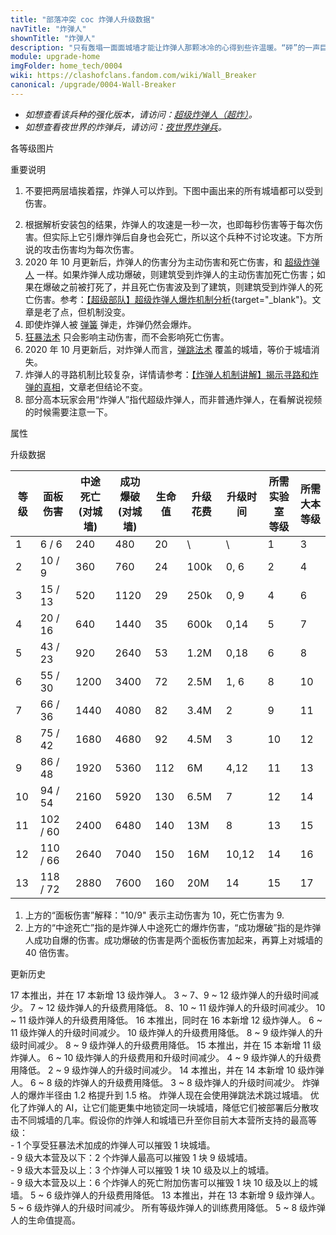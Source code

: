 ```yaml
---
title: "部落冲突 coc 炸弹人升级数据"
navTitle: "炸弹人"
shownTitle: "炸弹人"
description: "只有轰塌一面面城墙才能让炸弹人那颗冰冷的心得到些许温暖。“砰”的一声巨响，他们为您的地面部队开道！"
module: upgrade-home
imgFolder: home_tech/0004
wiki: https://clashofclans.fandom.com/wiki/Wall_Breaker
canonical: /upgrade/0004-Wall-Breaker
---
```


- *如想查看该兵种的强化版本，请访问：[超级炸弹人（超炸）](/upgrade/0603-Super-Wall-Breaker)。*
- *如想查看夜世界的炸弹兵，请访问：[夜世界炸弹兵](/upgrade/1004-Bomber)。*

<UnitInfo :folder="$frontmatter.imgFolder" imgSrc="Wall_Breaker_info.png" :imgAlt="$frontmatter.navTitle" :description="$frontmatter.description" />

<SmallTitle>各等级图片</SmallTitle>

<Panel>
    <UnitImgGroup :folder="$frontmatter.imgFolder">
        <UnitImg imgTitle="1 - 2 级" imgSrc="Wall_Breaker1.png" />
        <UnitImg imgTitle="3 - 4 级" imgSrc="Wall_Breaker3.png" />
        <UnitImg imgTitle="5 级" imgSrc="Wall_Breaker5.png" />
        <UnitImg imgTitle="6 级" imgSrc="Wall_Breaker6.png" />
        <UnitImg imgTitle="7 - 9 级" imgSrc="Wall_Breaker7.png" />
        <UnitImg imgTitle="10 级" imgSrc="Wall_Breaker10.png" />
        <UnitImg imgTitle="11 级" imgSrc="Wall_Breaker11.png" />
        <UnitImg imgTitle="12 级" imgSrc="Wall_Breaker12.png" />
        <UnitImg imgTitle="13 级" imgSrc="Wall_Breaker13.png" imgHd="Wall_Breaker13.png" />
    </UnitImgGroup>
</Panel>

<SmallTitle>重要说明</SmallTitle>

1. 不要把两层墙挨着摆，炸弹人可以炸到。下图中画出来的所有城墙都可以受到伤害。

<Pic src="/upgrade/description/Breaking_Walls_2.jpg" caption="炸弹人的伤害范围" :lazyLoading="false" maxWidth="10rem" width="284" height="228" />

2. 根据解析安装包的结果，炸弹人的攻速是一秒一次，也即每秒伤害等于每次伤害。但实际上它引爆炸弹后自身也会死亡，所以这个兵种不讨论攻速。下方所说的攻击伤害均为每次伤害。
3. 2020 年 10 月更新后，炸弹人的伤害分为主动伤害和死亡伤害，和 [超级炸弹人](/upgrade/0603-Super-Wall-Breaker) 一样。如果炸弹人成功爆破，则建筑受到炸弹人的主动伤害加死亡伤害；如果在爆破之前被打死了，并且死亡伤害波及到了建筑，则建筑受到炸弹人的死亡伤害。参考：[【超级部队】超级炸弹人爆炸机制分析](/p/1279){target="_blank"}。文章是老了点，但机制没变。
4. 即使炸弹人被 [弹簧](/upgrade/0381-Spring-Trap) 弹走，炸弹仍然会爆炸。
5. [狂暴法术](/upgrade/0102-Rage-Spell) 只会影响主动伤害，而不会影响死亡伤害。
6. 2020 年 10 月更新后，对炸弹人而言，[弹跳法术](/upgrade/0103-Jump-Spell) 覆盖的城墙，等价于城墙消失。
7. 炸弹人的寻路机制比较复杂，详情请参考：[【炸弹人机制讲解】揭示寻路和炸弹的真相](/p/1957)，文章老但结论不变。
8. 部分高本玩家会用“炸弹人”指代超级炸弹人，而非普通炸弹人，在看解说视频的时候需要注意一下。

<SmallTitle>属性</SmallTitle>

<UnitProperties>
    <UnitProperty pKey="攻击偏好" pValue="城墙 (40 倍伤害)" />
    <UnitProperty pKey="伤害类型" pValue="范围伤害 (仅地面)" />
    <UnitProperty pKey="占据人口" pValue="2" />
    <UnitProperty pKey="移动速度" pValue="3 格/秒" />
    <UnitProperty pKey="到达目标后的停顿时间" pValue="1 秒" />
    <UnitProperty pKey="攻击距离" pValue="0.5 格" />
    <UnitProperty pKey="主动伤害爆炸半径" pValue="0.8 格" />
    <UnitProperty pKey="死亡伤害爆炸半径" pValue="1.5 格" />
    <UnitProperty pKey="所需训练营等级" pValue="5" />
    <UnitProperty pKey="所需大本等级" pValue="3" />
    <UnitProperty pKey="训练时间" pValue="15" :isTrainingTime="true" />
</UnitProperties>

<SmallTitle>升级数据</SmallTitle>

<script setup>
const tableExtraInfo = [
    {
        "column": 5,
        "type": "cost",
        "gpClass": "research",
        "icon": "Elixir"
    },
    {
        "column": 6,
        "type": "time",
        "gpClass": "research"
    }
];
</script>

<UnitTable :tableExtraInfo="tableExtraInfo">

| 等级 |  面板伤害 | 中途死亡<br>(对城墙)|成功爆破<br>(对城墙) | 生命值 | 升级花费 | 升级时间 |所需实验室<br>等级|所需<br>大本等级|
|  --- | -------- |         ---        |        ---        |   ---  |    ---  |    ---   |       ---      |      ---      |
|   1  |   6 / 6  |         240        |         480       |    20  |   \     |     \    |        1       |       3       |
|   2  |  10 / 9  |         360        |         760       |    24  |   100k  |   0, 6   |        2       |       4       |
|   3  |  15 / 13 |         520        |        1120       |    29  |   250k  |   0, 9   |        4       |       6       |
|   4  |  20 / 16 |         640        |        1440       |    35  |   600k  |   0,14   |        5       |       7       |
|   5  |  43 / 23 |         920        |        2640       |    53  |   1.2M  |   0,18   |        6       |       8       |
|   6  |  55 / 30 |         1200       |        3400       |    72  |   2.5M  |   1, 6   |        8       |      10       |
|   7  |  66 / 36 |         1440       |        4080       |    82  |   3.4M  |   2      |        9       |      11       |
|   8  |  75 / 42 |         1680       |        4680       |    92  |   4.5M  |   3      |       10       |      12       |
|   9  |  86 / 48 |         1920       |        5360       |   112  |     6M  |   4,12   |       11       |      13       |
|  10  |  94 / 54 |         2160       |        5920       |   130  |   6.5M  |   7      |       12       |      14       |
|  11  | 102 / 60 |         2400       |        6480       |   140  |    13M  |   8      |       13       |      15       |
|  12  | 110 / 66 |         2640       |        7040       |   150  |    16M  |  10,12   |       14       |      16       |
|  13  | 118 / 72 |         2880       |        7600       |   160  |    20M  |  14      |       15       |      17       |
</UnitTable>

1. 上方的“面板伤害”解释："10/9" 表示主动伤害为 10，死亡伤害为 9.
2. 上方的“中途死亡”指的是炸弹人中途死亡的爆炸伤害，“成功爆破”指的是炸弹人成功自爆的伤害。成功爆破的伤害是两个面板伤害加起来，再算上对城墙的 40 倍伤害。

<SmallTitle>更新历史</SmallTitle>

<Timeline>
    <TimelineItem date="2024/11/25">
        <TimelineRow>17 本推出，并在 17 本新增 13 级炸弹人。</TimelineRow>
        <TimelineRow>3 ~ 7、9 ~ 12 级炸弹人的升级时间减少。</TimelineRow>
        <TimelineRow>7 ~ 12 级炸弹人的升级费用降低。</TimelineRow>
    </TimelineItem>
    <TimelineItem date="2024/06/18">
        <TimelineRow>8、10 ~ 11 级炸弹人的升级时间减少。</TimelineRow>
        <TimelineRow>10 ~ 11 级炸弹人的升级费用降低。</TimelineRow>
    </TimelineItem>
    <TimelineItem date="2023/12/12">
        <TimelineRow>16 本推出，同时在 16 本新增 12 级炸弹人。</TimelineRow>
        <TimelineRow>6 ~ 11 级炸弹人的升级时间减少。</TimelineRow>
        <TimelineRow>10 级炸弹人的升级费用降低。</TimelineRow>
    </TimelineItem>
    <TimelineItem date="2023/06/12">
        <TimelineRow>8 ~ 9 级炸弹人的升级时间减少。</TimelineRow>
        <TimelineRow>8 ~ 9 级炸弹人的升级费用降低。</TimelineRow>
    </TimelineItem>
    <TimelineItem date="2022/10/10">
        <TimelineRow>15 本推出，并在 15 本新增 11 级炸弹人。</TimelineRow>
        <TimelineRow>6 ~ 10 级炸弹人的升级费用和升级时间减少。</TimelineRow>
    </TimelineItem>
    <TimelineItem date="2021/12/09">
        <TimelineRow>4 ~ 9 级炸弹人的升级费用降低。</TimelineRow>
        <TimelineRow>2 ~ 9 级炸弹人的升级时间减少。</TimelineRow>
    </TimelineItem>
    <TimelineItem date="2021/04/12">
        <TimelineRow>14 本推出，并在 14 本新增 10 级炸弹人。</TimelineRow>
        <TimelineRow>6 ~ 8 级的炸弹人的升级费用降低。</TimelineRow>
        <TimelineRow>3 ~ 8 级炸弹人的升级时间减少。</TimelineRow>
    </TimelineItem>
    <TimelineItem date="2020/10/23">
        <TimelineRow>炸弹人的爆炸半径由 1.2 格提升到 1.5 格。</TimelineRow>
    </TimelineItem>
    <TimelineItem date="2020/10/12">
        <TimelineRow>炸弹人现在会使用弹跳法术跳过城墙。</TimelineRow>
        <TimelineRow>优化了炸弹人的 AI，让它们能更集中地锁定同一块城墙，降低它们被部署后分散攻击不同城墙的几率。假设你的炸弹人和城墙已升至你目前大本营所支持的最高等级：<br>
        - 1 个享受狂暴法术加成的炸弹人可以摧毁 1 块城墙。<br>
        - 9 级大本营及以下：2 个炸弹人最高可以摧毁 1 块 9 级城墙。<br>
        - 9 级大本营及以上：3 个炸弹人可以摧毁 1 块 10 级及以上的城墙。<br>
        - 9 级大本营及以上：6 个炸弹人的死亡附加伤害可以摧毁 1 块 10 级及以上的城墙。</TimelineRow>
    </TimelineItem>
    <TimelineItem date="2020-03-30">
        <TimelineRow>5 ~ 6 级炸弹人的升级费用降低。</TimelineRow>
    </TimelineItem>
    <TimelineItem date="2019-12-09">
        <TimelineRow>13 本推出，并在 13 本新增 9 级炸弹人。</TimelineRow>
    </TimelineItem>
    <TimelineItem date="2019-04-02">
        <TimelineRow>5 ~ 6 级炸弹人的升级时间减少。</TimelineRow>
        <TimelineRow>所有等级炸弹人的训练费用降低。</TimelineRow>
        <TimelineRow>5 ~ 8 级炸弹人的生命值提高。</TimelineRow>
    </TimelineItem>
    <TimelineItem :historyBottom="true" />
</Timeline>